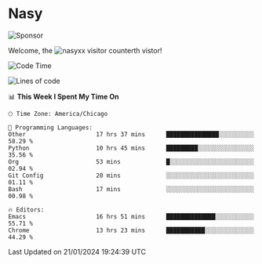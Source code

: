 # Nasy

<!--
<p align="center">
<img height="200" src="https://github-readme-stats.vercel.app/api?username=nasyxx&count_private=true&show_icons=true&theme=dracula&include_all_commits=true"/>
<img height="200" src="https://github-readme-stats.vercel.app/api/top-langs/?username=nasyxx&theme=dracula&hide=html,jupyter+notebook&count_private=true&show_icons=true"/>
</p>

  
----------------
-->

![Sponsor](https://img.shields.io/static/v1.svg?label=Sponsor&message=%E2%9D%A4&logo=GitHub&style=flat&color=pink)
 
Welcome, the ![nasyxx visitor counter](https://count.getloli.com/get/@nasyxx?theme=rule34)th vistor!
 
<!--START_SECTION:waka-->
![Code Time](http://img.shields.io/badge/Code%20Time-4%2C253%20hrs%2037%20mins-blue)

![Lines of code](https://img.shields.io/badge/From%20Hello%20World%20I%27ve%20Written-6.3%20million%20lines%20of%20code-blue)

📊 **This Week I Spent My Time On** 

```text
🕑︎ Time Zone: America/Chicago

💬 Programming Languages: 
Other                    17 hrs 37 mins      ███████████████░░░░░░░░░░   58.29 % 
Python                   10 hrs 45 mins      █████████░░░░░░░░░░░░░░░░   35.56 % 
Org                      53 mins             █░░░░░░░░░░░░░░░░░░░░░░░░   02.94 % 
Git Config               20 mins             ░░░░░░░░░░░░░░░░░░░░░░░░░   01.11 % 
Bash                     17 mins             ░░░░░░░░░░░░░░░░░░░░░░░░░   00.98 % 

🔥 Editors: 
Emacs                    16 hrs 51 mins      ██████████████░░░░░░░░░░░   55.71 % 
Chrome                   13 hrs 23 mins      ███████████░░░░░░░░░░░░░░   44.29 % 
```


 Last Updated on 21/01/2024 19:24:39 UTC
<!--END_SECTION:waka-->

<!-- ![visitors](https://visitor-badge.laobi.icu/badge?page_id=nasyxx.nasyxx) -->
